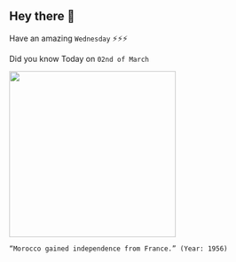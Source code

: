 ## Hey there 👋
Have an amazing `Wednesday` ⚡⚡⚡

Did you know Today on `02nd of March`
 
 [<img src="https://upload.wikimedia.org/wikipedia/commons/thumb/f/f7/Morocco_1918.JPG/1280px-Morocco_1918.JPG" width="300" />](https://www.cvce.eu/en/education/unit-content/-/unit/dd10d6bf-e14d-40b5-9ee6-37f978c87a01/2796f581-3e5a-4dff-9fbe-fd3d48966b38) 
 ```
“Morocco gained independence from France.” (Year: 1956)
```
